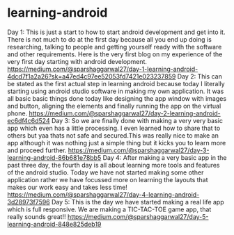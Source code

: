 # learning-android
Day 1:
This is just a start to how to start android development and get into it. There is not much to do at the first day because all you end up doing is researching, talking to people and getting yourself ready with the software and other requirements. Here is the very first blog on my experience of the very first day starting with android development.
https://medium.com/@sparshaggarwal27/day-1-learning-android-4dcd7f1a2a26?sk=a47ed4c97ee52053fd7421e023237859
Day 2:
This can be stated as the first actual step in learning android because today I literally starting using android studio software in making my own application. It was all basic basic things done today like designing the app window with images and button, aligning the elements and finally running the app on the virtual phone.
https://medium.com/@sparshaggarwal27/day-2-learning-android-ec6df4c6d524
Day 3:
So we are finally done with making a very very basic app which even has a little processing. I even learned how to share that to others but yaa thats not safe and secured.This was really nice to make an app although it was nothing just a simple thing but it kicks you to learn more and proceed further.
https://medium.com/@sparshaggarwal27/day-3-learning-android-86b681e78bb5
Day 4:
After making a very basic app in the past three day, the fourth day is all about learning more tools and features of the android studio. Today we have not started making some other application rather we have focussed more on learning the layouts that makes our work easy and takes less time!
https://medium.com/@sparshaggarwal27/day-4-learning-android-3d28973f7596
Day 5:
This is the day we have started making a real life app which is full responsive. We are making a TIC-TAC-TOE game app, that really sounds great!!
https://medium.com/@sparshaggarwal27/day-5-learning-android-848e825deb19
